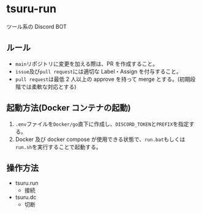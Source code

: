 # tsuru-run

ツール系の Discord BOT

## ルール

- `main`リポジトリに変更を加える際は、PR を作成すること。
- `issue`及び`pull request`には適切な Label・Assign を付与すること。
- `pull request`は最低 2 人以上の approve を持って merge とする。(初期段階では柔軟な対応とする)

## 起動方法(Docker コンテナの起動)

1. `.env`ファイルを`Docker/go`直下に作成し、`DISCORD_TOKEN`と`PREFIX`を指定する。
1. Docker 及び docker compose が使用できる状態で、`run.bat`もしくは`run.sh`を実行することで起動する。

## 操作方法

- tsuru.run
  - 接続
- tsuru.dc
  - 切断
